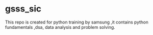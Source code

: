 # gsss_sic
This repo is created for python  training by samsung ,it contains python fundamentals ,dsa, data analysis and problem solving.
